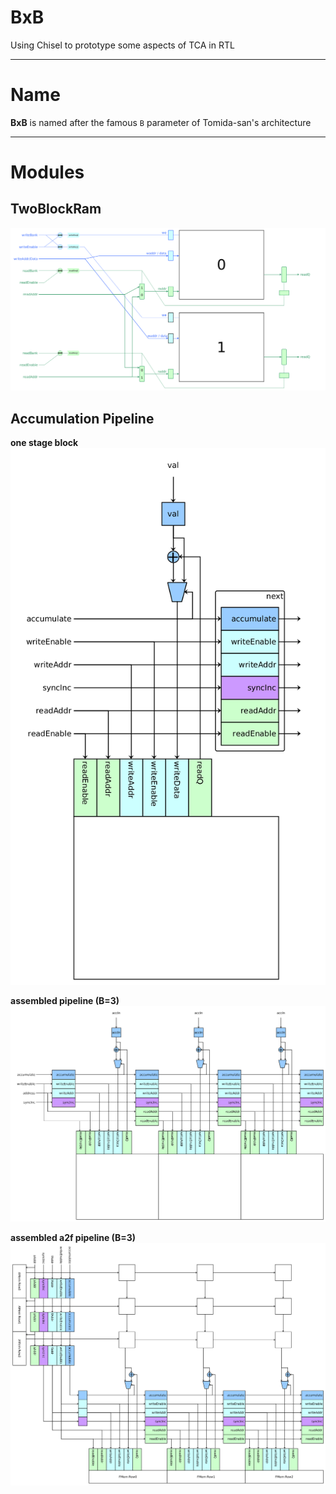 # BxB
Using Chisel to prototype some aspects of TCA in RTL

---
# Name
**BxB** is named after the famous `B` parameter of Tomida-san's architecture

---
# Modules

## TwoBlockRam
![TwoBlockRam](/docs/diagrams/TwoBlockRam.png)

## Accumulation Pipeline

**one stage block**
![TwoBlockRam](/docs/diagrams/accumulationPipelineElement.png)

**assembled pipeline (B=3)**
![TwoBlockRam](/docs/diagrams/accumulationPipeline.png)

**assembled a2f pipeline (B=3)**
![a2fPipeline](/docs/diagrams/a2fPipeline.png)
